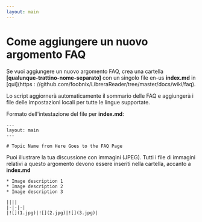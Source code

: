 ```yaml
---
layout: main
---
```


# Come aggiungere un nuovo argomento FAQ

Se vuoi aggiungere un nuovo argomento FAQ, crea una cartella **[qualunque-trattino-nome-separato]** con un singolo file en-us **index.md** in [qui](https : //github.com/foobnix/LibreraReader/tree/master/docs/wiki/faq).

Lo script aggiornerà automaticamente il sommario delle FAQ e aggiungerà i file delle impostazioni locali per tutte le lingue supportate.

Formato dell'intestazione del file per **index.md**:

```
---
layout: main
---

# Topic Name from Here Goes to the FAQ Page
```

Puoi illustrare la tua discussione con immagini (JPEG). Tutti i file di immagini relativi a questo argomento devono essere inseriti nella cartella, accanto a **index.md**

```
* Image description 1
* Image description 2
* Image description 3

||||
|-|-|-|
|![](1.jpg)|![](2.jpg)|![](3.jpg)|
```
